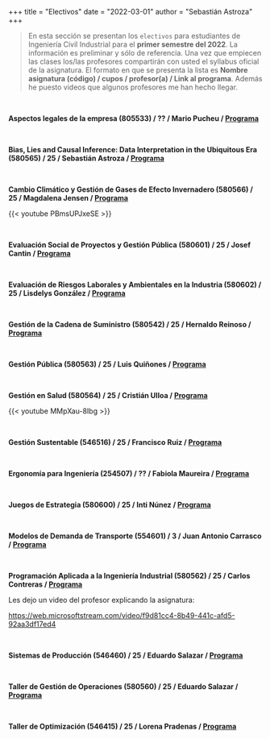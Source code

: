 +++
title = "Electivos"
date = "2022-03-01"
author = "Sebastián Astroza"
+++

> En esta sección se presentan los `electivos` para estudiantes de Ingeniería Civil Industrial para el **primer semestre del 2022**. La información es preliminar y sólo de referencia. Una vez que empiecen las clases los/las profesores compartirán con usted el syllabus oficial de la asignatura. El formato en que se presenta la lista es **Nombre asignatura (código) / cupos / profesor(a) / Link al programa**. Además he puesto videos que algunos profesores me han hecho llegar.

&nbsp;

**Aspectos legales de la empresa (805533) / ?? / Mario Pucheu / [Programa](/Aspectos_Legales.pdf)**

&nbsp;

**Bias, Lies and Causal Inference: Data Interpretation in the Ubiquitous Era (580565) / 25 / Sebastián Astroza /  [Programa](/DataInterpretation.pdf)**

&nbsp;

**Cambio Climático y Gestión de Gases de Efecto Invernadero (580566) / 25 / Magdalena Jensen / [Programa](/Cambio_climatico.pdf)**

{{< youtube PBmsUPJxeSE >}}

&nbsp;

**Evaluación Social de Proyectos y Gestión Pública (580601) / 25 / Josef Cantin / [Programa](/Eval_social.pdf)**

&nbsp;

**Evaluación de Riesgos Laborales y Ambientales en la Industria (580602) / 25 / Lisdelys González  / [Programa](/Riesgos.pdf)**

&nbsp;

**Gestión de la Cadena de Suministro (580542) / 25 / Hernaldo Reinoso / [Programa](/Gestion_Cadena_Suministro.pdf)**

&nbsp;

**Gestión Pública (580563) / 25 / Luis Quiñones / [Programa](/Gestion_Publica.pdf)**

&nbsp;

**Gestión en Salud (580564) / 25 / Cristián Ulloa / [Programa](/Gestion_en_salud.pdf)**

{{< youtube MMpXau-8Ibg >}}

&nbsp;

**Gestión Sustentable (546516) / 25 / Francisco Ruiz / [Programa](/Gestion_Sustentable.pdf)**

&nbsp;

**Ergonomía para Ingeniería (254507) / ?? / Fabiola Maureira / [Programa](/Ergonomia.pdf)**

&nbsp;

**Juegos de Estrategia (580600) / 25 / Inti Núnez / [Programa](/Juegos.pdf)**

&nbsp;

**Modelos de Demanda de Transporte (554601) / 3 / Juan Antonio Carrasco / [Programa](/Demanda.pdf)**

&nbsp;

**Programación Aplicada a la Ingeniería Industrial (580562) / 25 / Carlos Contreras / [Programa](/Programacion_Aplicada.pdf)**

Les dejo un video del profesor explicando la asignatura:

https://web.microsoftstream.com/video/f9d81cc4-8b49-441c-afd5-92aa3df17ed4

&nbsp;

**Sistemas de Producción (546460) / 25 / Eduardo Salazar /  [Programa](/sp_programa.pdf)**

&nbsp;

**Taller de Gestión de Operaciones (580560) / 25 / Eduardo Salazar /  [Programa](/tgop_programa.pdf)**

&nbsp;

**Taller de Optimización (546415) / 25 / Lorena Pradenas /  [Programa](/Taller_optimizacion.pdf)**

